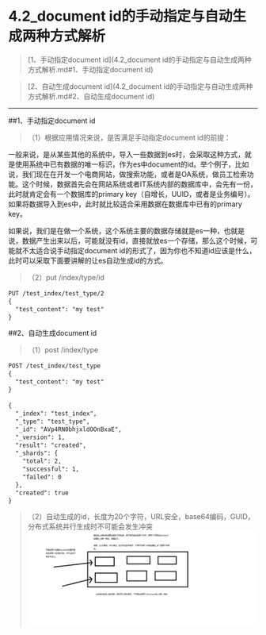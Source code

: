 # 4.2_document id的手动指定与自动生成两种方式解析

>[1、手动指定document id](4.2_document id的手动指定与自动生成两种方式解析.md#1、手动指定document id)

>[2、自动生成document id](4.2_document id的手动指定与自动生成两种方式解析.md#2、自动生成document id)


------------------------------------------------------------------------------------------------------------

##1、手动指定document id

>（1）根据应用情况来说，是否满足手动指定document id的前提：

一般来说，是从某些其他的系统中，导入一些数据到es时，会采取这种方式，就是使用系统中已有数据的唯一标识，作为es中document的id。举个例子，比如说，我们现在在开发一个电商网站，做搜索功能，或者是OA系统，做员工检索功能。这个时候，数据首先会在网站系统或者IT系统内部的数据库中，会先有一份，此时就肯定会有一个数据库的primary key（自增长，UUID，或者是业务编号）。如果将数据导入到es中，此时就比较适合采用数据在数据库中已有的primary key。

如果说，我们是在做一个系统，这个系统主要的数据存储就是es一种，也就是说，数据产生出来以后，可能就没有id，直接就放es一个存储，那么这个时候，可能就不太适合说手动指定document id的形式了，因为你也不知道id应该是什么，此时可以采取下面要讲解的让es自动生成id的方式。

>（2）put /index/type/id

    PUT /test_index/test_type/2
    {
      "test_content": "my test"
    }
    
##2、自动生成document id

>（1）post /index/type

    POST /test_index/test_type
    {
      "test_content": "my test"
    }
    
    {
      "_index": "test_index",
      "_type": "test_type",
      "_id": "AVp4RN0bhjxldOOnBxaE",
      "_version": 1,
      "result": "created",
      "_shards": {
        "total": 2,
        "successful": 1,
        "failed": 0
      },
      "created": true
    }

>（2）自动生成的id，长度为20个字符，URL安全，base64编码，GUID，分布式系统并行生成时不可能会发生冲突
![GUID不冲突解释.png](/assets/GUID不冲突解释.png)
